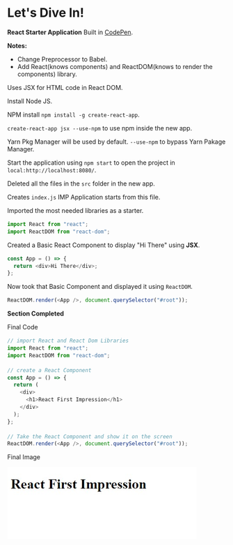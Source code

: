 # Let's Dive In!

**React Starter Application** Built in [CodePen](https://codepen.io/navinnavi19/full/gJzQJO).

**Notes:**

- Change Preprocessor to Babel.
- Add React(knows components) and ReactDOM(knows to render the components) library.

Uses JSX for HTML code in React DOM.

Install Node JS.

NPM install `npm install -g create-react-app`.

`create-react-app jsx --use-npm` to use npm inside the new app.

Yarn Pkg Manager will be used by default.
`--use-npm` to bypass Yarn Pakage Manager.

Start the application using `npm start` to open the project in `local:http://localhost:8080/`.

Deleted all the files in the `src` folder in the new app.

Creates `index.js` IMP Application starts from this file.

Imported the most needed libraries as a starter.

```js
import React from "react";
import ReactDOM from "react-dom";
```

Created a Basic React Component to display "Hi There" using **JSX**.

```js
const App = () => {
  return <div>Hi There</div>;
};
```

Now took that Basic Component and displayed it using `ReactDOM`.

```js
ReactDOM.render(<App />, document.querySelector("#root"));
```

**Section Completed**

Final Code

```js
// import React and React Dom Libraries
import React from "react";
import ReactDOM from "react-dom";

// create a React Component
const App = () => {
  return (
    <div>
      <h1>React First Impression</h1>
    </div>
  );
};

// Take the React Component and show it on the screen
ReactDOM.render(<App />, document.querySelector("#root"));
```

Final Image

![ReactFirstImpression](../assets/ReactFirstImpression.jpg)
